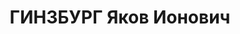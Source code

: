 ---
title: ГИНЗБУРГ Яков Ионович
description: 'Род. в 1905, Украина, Херсонская губ., г. Берислав, еврей, обр.: среднее,
  член ВКП(б) с 1929. Проживал: Украинская ССР, г. Харьков, пер. Саммеровский, 3,
  кв. 126. Инструктор, заместитель председателя Хар. облпотребсоюза, сахарная секция

  Арестован 17.09.1937. Обв. по ст. 54-7-11 (участник контрреволюционной троцкистской
  организации). Приговор: ВК ВС СССР, 05.12.1937 – ВМН. Расстрелян 06.12.1937.

  Реабилитирован 27.07.1957'
---